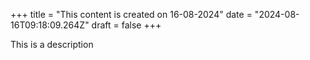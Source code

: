 +++
title = "This content is created on 16-08-2024"
date = "2024-08-16T09:18:09.264Z"
draft = false
+++

  This is a description
        